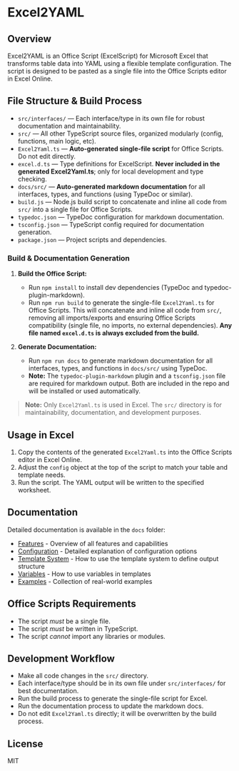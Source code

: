 # Excel2YAML

## Overview

Excel2YAML is an Office Script (ExcelScript) for Microsoft Excel that transforms table data into YAML using a flexible template configuration. The script is designed to be pasted as a single file into the Office Scripts editor in Excel Online.

## File Structure & Build Process

- `src/interfaces/` — Each interface/type in its own file for robust documentation and maintainability.
- `src/` — All other TypeScript source files, organized modularly (config, functions, main logic, etc).
- `Excel2Yaml.ts` — **Auto-generated single-file script** for Office Scripts. Do not edit directly.
- `excel.d.ts` — Type definitions for ExcelScript. **Never included in the generated Excel2Yaml.ts**; only for local development and type checking.
- `docs/src/` — **Auto-generated markdown documentation** for all interfaces, types, and functions (using TypeDoc or similar).
- `build.js` — Node.js build script to concatenate and inline all code from `src/` into a single file for Office Scripts.
- `typedoc.json` — TypeDoc configuration for markdown documentation.
- `tsconfig.json` — TypeScript config required for documentation generation.
- `package.json` — Project scripts and dependencies.

### Build & Documentation Generation

1. **Build the Office Script:**
   - Run `npm install` to install dev dependencies (TypeDoc and typedoc-plugin-markdown).
   - Run `npm run build` to generate the single-file `Excel2Yaml.ts` for Office Scripts. This will concatenate and inline all code from `src/`, removing all imports/exports and ensuring Office Scripts compatibility (single file, no imports, no external dependencies). **Any file named `excel.d.ts` is always excluded from the build.**

2. **Generate Documentation:**
   - Run `npm run docs` to generate markdown documentation for all interfaces, types, and functions in `docs/src/` using TypeDoc.
   - **Note:** The `typedoc-plugin-markdown` plugin and a `tsconfig.json` file are required for markdown output. Both are included in the repo and will be installed or used automatically.

> **Note:** Only `Excel2Yaml.ts` is used in Excel. The `src/` directory is for maintainability, documentation, and development purposes.

## Usage in Excel

1. Copy the contents of the generated `Excel2Yaml.ts` into the Office Scripts editor in Excel Online.
2. Adjust the `config` object at the top of the script to match your table and template needs.
3. Run the script. The YAML output will be written to the specified worksheet.

## Documentation

Detailed documentation is available in the `docs` folder:

- [Features](docs/features.md) - Overview of all features and capabilities
- [Configuration](docs/configuration.md) - Detailed explanation of configuration options
- [Template System](docs/template-system.md) - How to use the template system to define output structure
- [Variables](docs/variables.md) - How to use variables in templates
- [Examples](docs/examples/README.md) - Collection of real-world examples

## Office Scripts Requirements

- The script *must* be a single file.
- The script *must* be written in TypeScript.
- The script *cannot* import any libraries or modules.

## Development Workflow

- Make all code changes in the `src/` directory.
- Each interface/type should be in its own file under `src/interfaces/` for best documentation.
- Run the build process to generate the single-file script for Excel.
- Run the documentation process to update the markdown docs.
- Do not edit `Excel2Yaml.ts` directly; it will be overwritten by the build process.

## License

MIT
